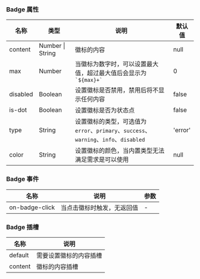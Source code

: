 ### Badge 属性

| 名称     | 类型             | 说明                                                                                  | 默认值  |
| -------- | ---------------- | ------------------------------------------------------------------------------------- | ------- |
| content  | Number \| String | 徽标的内容                                                                            | null    |
| max      | Number           | 当徽标为数字时，可以设置最大值，超过最大值后会显示为 `` `${max}+` ``                  | 0       |
| disabled | Boolean          | 设置徽标是否禁用，禁用后将不显示任何内容                                              | false   |
| is-dot   | Boolean          | 设置徽标是否为状态点                                                                  | false   |
| type     | String           | 设置徽标的类型，可选值为 `error`、`primary`、`success`、`warning`、`info`、`disabled` | 'error' |
| color    | String           | 设置徽标的颜色，当内置类型无法满足需求是可以使用                                      | null    |

### Badge 事件

| 名称           | 说明                       | 参数 |
| -------------- | -------------------------- | ---- |
| on-badge-click | 当点击徽标时触发，无返回值 | -    |

### Badge 插槽

| 名称    | 说明                   |
| ------- | ---------------------- |
| default | 需要设置徽标的内容插槽 |
| content | 徽标的内容插槽         |
